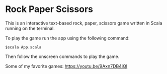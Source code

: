 # Rock Paper Scissors
This is an interactive text-based rock, paper, scissors game written in Scala running on the terminal.

To play the game run the app using the following command:

```
$scala App.scala
```

Then follow the onscreen commands to play the game.


Some of my favorite games: https://youtu.be/9Axn7DB4iQI
